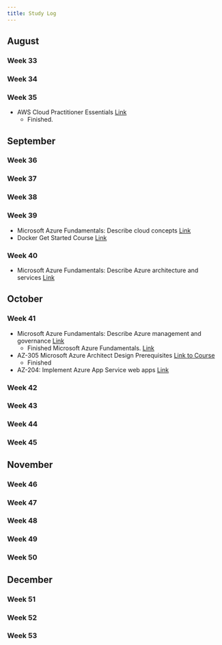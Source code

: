 ```yaml
---
title: Study Log
---
```


## August

### Week 33

### Week 34

### Week 35

- AWS Cloud Practitioner Essentials [Link](https://www.aws.training/Details/Curriculum?id=27076)
  - Finished.

## September

### Week 36

### Week 37

### Week 38

### Week 39

- Microsoft Azure Fundamentals: Describe cloud concepts [Link](https://learn.microsoft.com/en-us/training/paths/microsoft-azure-fundamentals-describe-cloud-concepts/)
- Docker Get Started Course [Link](https://docs.docker.com/get-started)

### Week 40

- Microsoft Azure Fundamentals: Describe Azure architecture and services [Link](https://learn.microsoft.com/en-us/training/paths/azure-fundamentals-describe-azure-architecture-services/)

## October

### Week 41

- Microsoft Azure Fundamentals: Describe Azure management and governance [Link](https://learn.microsoft.com/en-us/training/paths/describe-azure-management-governance/)
  - Finished Microsoft Azure Fundamentals. [Link](https://learn.microsoft.com/en-us/training/courses/az-900t00)
- AZ-305 Microsoft Azure Architect Design Prerequisites [Link to Course](https://learn.microsoft.com/en-us/training/paths/microsoft-azure-architect-design-prerequisites/)
  - Finished
- AZ-204: Implement Azure App Service web apps [Link](https://learn.microsoft.com/en-au/training/paths/create-azure-app-service-web-apps/)


### Week 42

### Week 43

### Week 44

### Week 45

## November

### Week 46

### Week 47

### Week 48

### Week 49

### Week 50

## December

### Week 51

### Week 52

### Week 53
